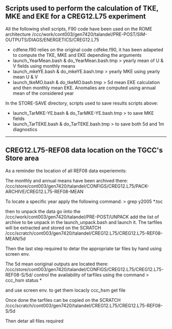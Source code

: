 ## Scripts used to perform the calculation of TKE, MKE and EKE for a CREG12.L75 experiment

All the following shell scripts, F90 code have been used on the ROME architecture
/ccc/work/cont003/gen7420/talandel/PRE-POST/SIM-OUTPUTS/DIAGS/ENERGETICS/CREG12.L75

  - cdfene.f90 relies on the original code cdfeke.f90, it has been adapeted to compute the TKE, MKE and EKE depending the arguments
  - launch_YearMean.bash & do_YearMean.bash.tmp > yearly mean of U & V fields using monthly means 
  - launch_mkeYE.bash & do_mkeYE.bash.tmp > yearly MKE using yearly mean U & V 
  - launch_tkeMO.bash & do_tkeMO.bash.tmp  > 5d mean EKE calculation and then monthly mean EKE. Anomalies are computed using annual mean of the considered year

  In the STORE-SAVE directory, scripts used to save results scripts above:
  
  - launch_TarMKE-YE.bash  & do_TarMKE-YE.bash.tmp  > to save MKE fields 
  - launch_TarTEKE.bash  & do_TarTEKE.bash.tmp > to save both 5d and 1m diagnostics
 

---
## CREG12.L75-REF08 data location on the TGCC's Store area

As a reminder the location of all REF08 data experiemnts: 

The monthly and annual means have been archived there:
/ccc/store/cont003/gen7420/talandel/CONFIGS/CREG12.L75/PACK-ARCHIVE/CREG12.L75-REF08-MEAN

To locate a specific year apply the following command: > grep y2005 *.toc

then to unpack the data go iinto the /ccc/work/cont003/gen7420/talandel/PRE-POST/UNPACK 
add the list of archive to be unpack in the launch_unpack.bash and launch it.
The tarfiles will be extracted and stored on the SCRATCH /ccc/scratch/cont003/gen7420/talandel/CREG12.L75/CREG12.L75-REF08-MEAN/5d

Then the last step required to detar the appropriate tar files by hand using screen env.


The 5d mean ooriginal outputs are located there: /ccc/store/cont003/gen7420/talandel/CONFIGS/CREG12.L75/CREG12.L75-REF08-S/5d/
control the availability of tarfiles using the command > ccc_hsm status * 

and use screen env. to get them locacly ccc_hsm get file

Once done the tarfiles can be copied on the SCRATCH /ccc/scratch/cont003/gen7420/talandel/CREG12.L75/CREG12.L75-REF08-S/5d

Then detar all files required
